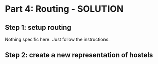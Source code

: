 # Part 4: Routing - SOLUTION

## Step 1: setup routing

Nothing specific here. Just follow the instructions.

## Step 2: create a new representation of hostels
